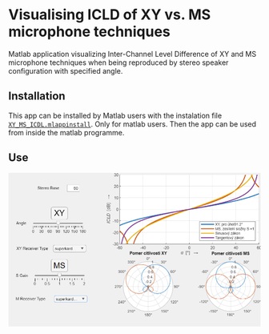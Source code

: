# Visualising ICLD of XY vs. MS microphone techniques 
Matlab application visualizing Inter-Channel Level Difference of XY and MS microphone techniques when being reproduced by stereo speaker configuration with specified angle.

## Installation

This app can be installed by Matlab users with the instalation file [`XY_MS_ICDL.mlappinstall`](/XY_MS_ICDL.mlappinstall).
Only for matlab users.
Then the app can be used from inside the matlab programme.

## Use

![Screenshot of the application window with the initial state.](/assets/images/initial_state.png)